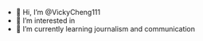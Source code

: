 - 👋 Hi, I’m @VickyCheng111
- 👀 I’m interested in 
- 🌱 I’m currently learning journalism and communication


<!---
VickyCheng111/VickyCheng111 is a ✨ special ✨ repository because its `README.md` (this file) appears on your GitHub profile.
You can click the Preview link to take a look at your changes.
--->

